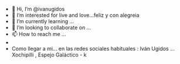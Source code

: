 - 👋 Hi, I’m @ivanugidos
- 👀 I’m interested for live and love...feliz y con alegreia 
- 🌱 I’m currently learning ...
- 💞️ I’m looking to collaborate on ...
- 📫 How to reach me ...
- 
- Como llegar a mi... en las redes sociales habituales : Iván Ugidos ... Xochipilli , Espejo Galáctico - k
<!---
ivanugidos/ivanugidos is a ✨ special ✨ repository because its `README.md` (this file) appears on your GitHub profile.
You can click the Preview link to take a look at your changes.
--->
